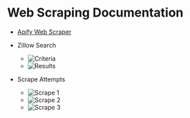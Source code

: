 # Web Scraping Documentation

- [Apify Web Scraper](https://apify.com/petr_cermak/zillow-api-scraper)

- Zillow Search
  - ![Criteria](https://github.com/sheacon/nashville_real_estate/blob/main/data/0_raw/zillow_search_criteria.png)
  - ![Results](https://github.com/sheacon/nashville_real_estate/blob/main/data/0_raw/zillow_search_area.png)

- Scrape Attempts
  - ![Scrape 1](https://github.com/sheacon/nashville_real_estate/blob/main/data/0_raw/scrape_1/scrape_1_screenshot.png)
  - ![Scrape 2](https://github.com/sheacon/nashville_real_estate/blob/main/data/0_raw/scrape_2/scrape_2_screenshot.png)
  - ![Scrape 3](https://github.com/sheacon/nashville_real_estate/blob/main/data/0_raw/scrape_3/scrape_3_screenshot.png)
